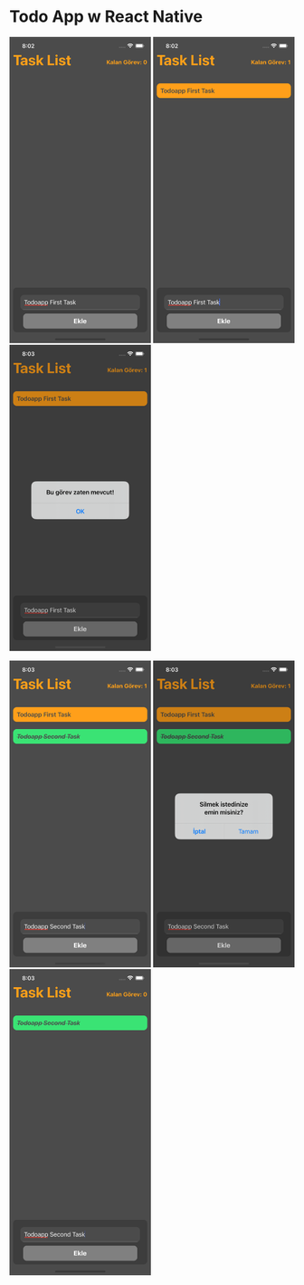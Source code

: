 # Todo App w React Native

<img src="https://github.com/EmreSamurlu/todoapp-reactnative/blob/master/ss/1.png" width=250 > <img src="https://github.com/EmreSamurlu/todoapp-reactnative/blob/master/ss/2.png" width=250 > <img src="https://github.com/EmreSamurlu/todoapp-reactnative/blob/master/ss/3.png" width=250 >

<img src="https://github.com/EmreSamurlu/todoapp-reactnative/blob/master/ss/4.png" width=250 > <img src="https://github.com/EmreSamurlu/todoapp-reactnative/blob/master/ss/5.png" width=250 > <img src="https://github.com/EmreSamurlu/todoapp-reactnative/blob/master/ss/6.png" width=250 >

